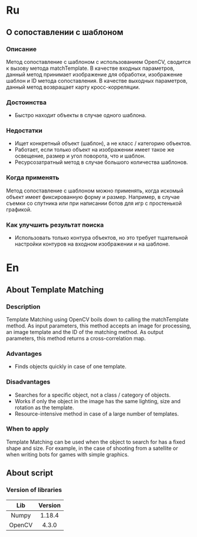 # Ru
## О сопоставлении с шаблоном 
### Описание

Метод сопоставление с шаблоном с использованием OpenCV, сводится к вызову метода matchTemplate. 
В качестве входных параметров, данный метод принимает изображение для обработки, изображение шаблон и ID метода сопоставления.
В качестве выходных параметров, данный метод возвращает карту кросс-корреляции.

### Достоинства
+ Быстро находит объекты в случае одного шаблона.

### Недостатки
+ Ищет конкретный объект (шаблон), а не класс / категорию объектов.
+ Работает, если только объект на изображении имеет такое же освещение, размер и угол поворота, что и шаблон.
+ Ресурсозатратный метод в случае большого количества шаблонов.

### Когда применять
Метод сопоставление с шаблоном можно применять, когда искомый объект имеет фиксированную форму и размер. Например, в случае съемки со спутника или при написании ботов для игр с простенькой графикой.

### Как улучшить результат поиска
+ Использовать только контура объектов, но это требует тщательной настройки контуров на входном изображении и на шаблоне. 


# En
## About Template Matching
### Description

Template Matching using OpenCV boils down to calling the matchTemplate method. 
As input parameters, this method accepts an image for processing, an image template and the ID of the matching method. 
As output parameters, this method returns a cross-correlation map.

### Advantages
+ Finds objects quickly in case of one template.

### Disadvantages
+ Searches for a specific object, not a class / category of objects.
+ Works if only the object in the image has the same lighting, size and rotation as the template.
+ Resource-intensive method in case of a large number of templates.

### When to apply
Template Matching can be used when the object to search for has a fixed shape and size. For example, in the case of shooting from a satellite or when writing bots for games with simple graphics.


## About script
### Version of libraries
| Lib    	| 	Version
| :-------:	| :-------:
| Numpy	    |	1.18.4
| OpenCV	|	 4.3.0



